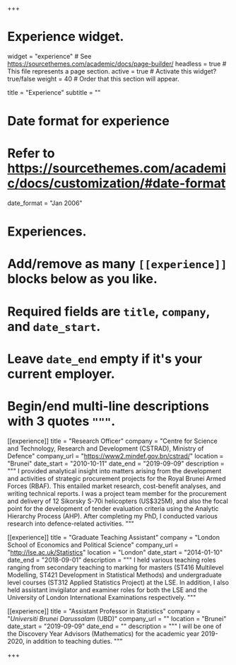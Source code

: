 +++
# Experience widget.
widget = "experience"  # See https://sourcethemes.com/academic/docs/page-builder/
headless = true  # This file represents a page section.
active = true  # Activate this widget? true/false
weight = 40  # Order that this section will appear.

title = "Experience"
subtitle = ""

# Date format for experience
#   Refer to https://sourcethemes.com/academic/docs/customization/#date-format
date_format = "Jan 2006"

# Experiences.
#   Add/remove as many `[[experience]]` blocks below as you like.
#   Required fields are `title`, `company`, and `date_start`.
#   Leave `date_end` empty if it's your current employer.
#   Begin/end multi-line descriptions with 3 quotes `"""`.
[[experience]]
  title = "Research Officer"
  company = "Centre for Science and Technology, Research and Development (CSTRAD), Ministry of Defence"
  company_url = "https://www2.mindef.gov.bn/cstrad/"
  location = "Brunei"
  date_start = "2010-10-11"
  date_end = "2019-09-09"
  description = """
  I provided analytical insight into matters arising from the development and activities of strategic procurement projects for the Royal Brunei Armed Forces (RBAF). This entailed market research, cost-benefit analyses, and writing technical reports. I was a project team member for the procurement and delivery of 12 Sikorsky S-70i helicopters (US$325M), and also the focal point for the development of tender evaluation criteria using the Analytic Hierarchy Process (AHP). After completing my PhD, I conducted various research into defence-related activities.
  """

[[experience]]
  title = "Graduate Teaching Assistant"
  company = "London School of Economics and Political Science"
  company_url = "http://lse.ac.uk/Statistics"
  location = "London"
  date_start = "2014-01-10"
  date_end = "2018-09-01"
  description = """
  I held various teaching roles ranging from secondary teaching to marking for masters (ST416 Multilevel Modelling, ST421 Development in Statistical Methods) and undergraduate level courses (ST312 Applied Statistics Project) at the LSE. In addition, I also held assistant invigilator and examiner roles for both the LSE and the University of London International Examinations respectively.
  """

[[experience]]
  title = "Assistant Professor in Statistics"
  company = "_Universiti Brunei Darussalam_ (UBD)"
  company_url = ""
  location = "Brunei"
  date_start = "2019-09-09"
  date_end = ""
  description = """
  I will be one of the Discovery Year Advisors (Mathematics) for the academic year 2019-2020, in addition to teaching duties.
  """

+++
